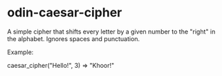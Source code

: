 # odin-caesar-cipher

A simple cipher that shifts every letter by a given number to the "right" in the alphabet.
Ignores spaces and punctuation.

Example:

caesar_cipher("Hello!", 3) => "Khoor!"
